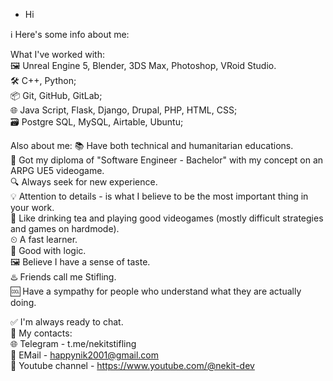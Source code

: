 - Hi

ℹ️ Here's some info about me:

What I've worked with:  
🖼 Unreal Engine 5, Blender, 3DS Max, Photoshop, VRoid Studio.  
🛠 C++, Python;  
📦 Git, GitHub, GitLab;  
🌐 Java Script, Flask, Django, Drupal, PHP, HTML, CSS;  
🗃 Postgre SQL, MySQL, Airtable, Ubuntu;  

Also about me:
📚 Have both technical and humanitarian educations.  
📜 Got my diploma of "Software Engineer - Bachelor" with my concept on an ARPG UE5 videogame.  
🔍 Always seek for new experience.  
💡 Attention to details - is what I believe to be the most important thing in your work.  
🍵 Like drinking tea and playing good videogames (mostly difficult strategies and games on hardmode).  
⏲ A fast learner.  
🧠 Good with logic.  
🖼 Believe I have a sense of taste.  
♨️ Friends call me Stifling.  
🆒 Have a sympathy for people who understand what they are actually doing.  
  
✅ I'm always ready to chat.  
🔗 My contacts:  
🌐 Telegram - t.me/nekitstifling  
📧 EMail - happynik2001@gmail.com  
💼 Youtube channel - https://www.youtube.com/@nekit-dev  
<!---
NeKitStifling/NeKitStifling is a ✨ special ✨ repository because its `README.md` (this file) appears on your GitHub profile.
You can click the Preview link to take a look at your changes.
--->
